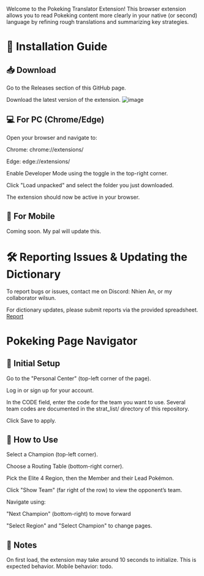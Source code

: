 Welcome to the Pokeking Translator Extension!
This browser extension allows you to read Pokeking content more clearly in your native (or second) language by refining rough translations and summarizing key strategies.

# 🧩 Installation Guide
## 📥 Download
Go to the Releases section of this GitHub page.

Download the latest version of the extension.
![image](https://github.com/user-attachments/assets/b788c0c6-918b-4d8a-a752-0f06f3b4ca2a)
## 💻 For PC (Chrome/Edge)
Open your browser and navigate to:

Chrome: chrome://extensions/

Edge: edge://extensions/

Enable Developer Mode using the toggle in the top-right corner.

Click "Load unpacked" and select the folder you just downloaded.

The extension should now be active in your browser.

## 📱 For Mobile
Coming soon. My pal will update this.

# 🛠 Reporting Issues & Updating the Dictionary
To report bugs or issues, contact me on Discord: Nhien An, or my collaborator wilsun.

For dictionary updates, please submit reports via the provided spreadsheet. [Report](https://docs.google.com/spreadsheets/d/1T86jf1g0Db3MW69F6Fwix3CAueuz6XAC6VRKVjo-6iA/edit?usp=sharing)

# Pokeking Page Navigator
## 🔧 Initial Setup
Go to the "Personal Center" (top-left corner of the page).

Log in or sign up for your account.

In the CODE field, enter the code for the team you want to use. Several team codes are documented in the strat_list/ directory of this repository.

Click Save to apply.

## 🚀 How to Use
Select a Champion (top-left corner).

Choose a Routing Table (bottom-right corner).

Pick the Elite 4 Region, then the Member and their Lead Pokémon.

Click "Show Team" (far right of the row) to view the opponent’s team.

Navigate using:

"Next Champion" (bottom-right) to move forward

"Select Region" and "Select Champion" to change pages.

## 📝 Notes
On first load, the extension may take around 10 seconds to initialize. This is expected behavior.
Mobile behavior: todo.
